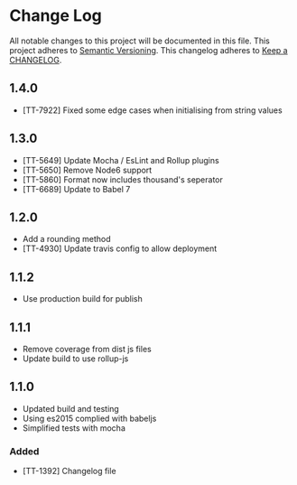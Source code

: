 # Change Log
All notable changes to this project will be documented in this file.
This project adheres to [Semantic Versioning](http://semver.org/).
This changelog adheres to [Keep a CHANGELOG](http://keepachangelog.com/).

## 1.4.0

- [TT-7922] Fixed some edge cases when initialising from string values

## 1.3.0

- [TT-5649] Update Mocha / EsLint and Rollup plugins
- [TT-5650] Remove Node6 support
- [TT-5860] Format now includes thousand's seperator
- [TT-6689] Update to Babel 7

## 1.2.0
- Add a rounding method
- [TT-4930] Update travis config to allow deployment

## 1.1.2
- Use production build for publish

## 1.1.1
- Remove coverage from dist js files
- Update build to use rollup-js

## 1.1.0

- Updated build and testing
- Using es2015 complied with babeljs
- Simplified tests with mocha

### Added
- [TT-1392] Changelog file
